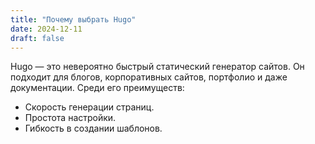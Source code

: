 ```yaml
---
title: "Почему выбрать Hugo"
date: 2024-12-11
draft: false
---
```

Hugo — это невероятно быстрый статический генератор сайтов. Он подходит для блогов, корпоративных сайтов, портфолио и даже документации. Среди его преимуществ:
- Скорость генерации страниц.
- Простота настройки.
- Гибкость в создании шаблонов.